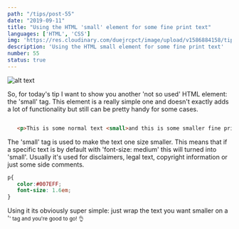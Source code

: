 ```yaml
---
path: "/tips/post-55"
date: "2019-09-11"
title: "Using the HTML 'small' element for some fine print text"
languages: ['HTML', 'CSS']
img: 'https://res.cloudinary.com/duejrcpct/image/upload/v1586884158/tips/55-1_vazojf.png'
description: 'Using the HTML small element for some fine print text'
number: 55
status: true
---
```


![alt text](https://res.cloudinary.com/duejrcpct/image/upload/v1586884158/tips/55-2_dik9f1.png "HTML small element")

So, for today's tip I want to show you another 'not so used' HTML element: the 'small' tag.
This element is a really simple one and doesn't exactly adds a lot of functionality but still can be pretty handy for some cases.

 ```html
 
    <p>This is some normal text <small>and this is some smaller fine print.</small></p>

 ```

The 'small' tag is used to make the text one size smaller. This means that if a specific text is by default with 'font-size: medium' this will turned into 'small'. Usually it's used for disclaimers, legal text, copyright information or just some side comments.


 ```css
p{
    color:#007EFF;
    font-size: 1.6em;
}
 ```

Using it its obviously super simple: just wrap the text you want smaller on a '<small>' tag and you're good to go! 👌